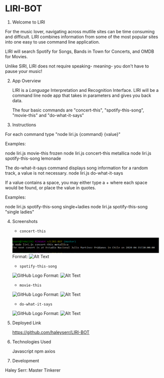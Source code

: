 # LIRI-BOT

1. Welcome to LIRI

For the music lover, navigating across mutlile sites can be time consuming and difficult. LIRI combines information from some of the 
most popular sites into one easy to use command line application.

LIRI will search Spotify for Songs, Bands in Town for Concerts, and OMDB for Movies.

Unlike SIRI, LIRI does not require speaking- meaning- you don't have to pause your music!


2. App Overview

    LIRI is a _Language_ Interpretation and Recognition Interface. LIRI will be a command line node app that takes in parameters and gives you back data.

    The four basic commands are "concert-this", "spotify-this-song", "movie-this" and "do-what-it-says"


3. Instructions

For each command type "node liri.js {command} {value}"

Examples:

node liri.js movie-this frozen
node liri.js concert-this metallica
node liri.js spotify-this-song lemonade


The do-what-it-says command displays song information for a random track, a value is not necessary.
node liri.js do-what-it-says 

If a value contains a space, you may either type a + where each space would be found, or place the value in quotes.

Examples:

node liri.js spotify-this-song single+ladies
node liri.ja spotify-this-song "single ladies"

4. Screenshots
   
   * `concert-this`
   
   ![concert-this](./images/concert-this.png)
    Format: ![Alt Text](url)


   * `spotify-this-song`

   ![GitHub Logo](/images/logo.png)
    Format: ![Alt Text](url)


   * `movie-this`

   ![GitHub Logo](/images/logo.png)
    Format: ![Alt Text](url)


   * `do-what-it-says`
   
   ![GitHub Logo](/images/logo.png)
    Format: ![Alt Text](url)


5. Deployed Link

    https://github.com/haleyserr/LIRI-BOT 

6. Technologies Used
    
    Javascript
    npm
    axios


7. Development

Haley Serr: Master Tinkerer